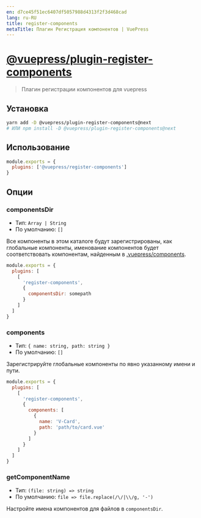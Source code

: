 ```yaml
---
en: d7ce45f51ec6407df5057988d4313f2f3d468cad
lang: ru-RU
title: register-components
metaTitle: Плагин Регистрация компонентов | VuePress
---
```


# [@vuepress/plugin-register-components](https://github.com/vuejs/vuepress/tree/master/packages/%40vuepress/plugin-register-components)

> Плагин регистрации компонентов для vuepress

## Установка

```bash
yarn add -D @vuepress/plugin-register-components@next
# ИЛИ npm install -D @vuepress/plugin-register-components@next
```

## Использование

```javascript
module.exports = {
  plugins: ['@vuepress/register-components']
}
```

## Опции

### componentsDir

- Тип: `Array | String`
- По умолчанию: `[]`

Все компоненты в этом каталоге будут зарегистрированы, как глобальные компоненты, именование компонентов будет соответствовать компонентам, найденным в [.vuepress/components](https://vuepress.vuejs.org/guide/using-vue.html#using-components).

``` js
module.exports = {
  plugins: [
    [ 
      'register-components', 
      {
        componentsDir: somepath
      }
    ]
  ] 
}
```

### components

- Тип: `{ name: string, path: string }`
- По умолчанию: `[]`

Зарегистрируйте глобальные компоненты по явно указанному имени и пути.

``` js
module.exports = {
  plugins: [
    [ 
      'register-components', 
      {
        components: [
          {
            name: 'V-Card',
            path: 'path/to/card.vue'
          }
        ]
      }
    ]
  ]
}
```

### getComponentName

- Тип: `(file: string) => string`
- По умолчанию: `file => file.replace(/\/|\\/g, '-')`

Настройте имена компонентов для файлов в `componentsDir`.
